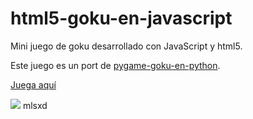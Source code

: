 html5-goku-en-javascript
========================

Mini juego de goku desarrollado con JavaScript y html5.

Este juego es un port de [pygame-goku-en-python](https://github.com/enjoy-games/pygame-goku-en-python/).

[Juega aquí](http://enjoy-games.github.io/html5-goku-en-javascript/)

<img src="https://raw.github.com/binary-sequence/pygame-goku-en-python/master/screenshot-goku-en-javascript.jpg" style="border:0;">
mlsxd
